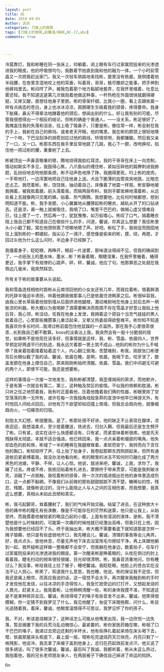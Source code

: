 ```yaml
---
layout: post
title: 向
date: 2019-09-03
Author: 派派
categories: 刀锋上的救赎
tags: [刀锋上的救赎,赵馨诚/韩彬,NC-17,abo]
comments: true



---
```


冷莫靠灯，我和彬睡在同一张床上，仰躺着，闭上眼有车行过家属院投来的光渗透进我的眼皮。他的呼吸很均匀，我数着节拍直到我和他的融为一体，一个小时前雪晶又一次把我赶出家门，我又一次轻车熟路地来找彬，屋里没有依晨，我侧搂着他半段腰，在夜里含混地咬上他的耳垂，叫着哥，哥哥，极尽撒娇之能事，把手伸到他裤裆里去。彬闷哼了声，被我包着那个地方黏腻地套弄，在我怀里缩着，吐息比雾还轻。我不知道这是第几次我抱着他做这种事，一杆热枪在外面很快就磨得硬挺，又痒又酸，直想往他身子里嵌。彬的骨架纤细，比我小一圈，看上去跟依晨一样有点病态的苍白，身上也冰冰凉凉，肩膀硬生生硌着我的颌骨，疼得要命。我身下胀痛，鼻尖不得章法地蹭着他的颈后，想闻出别的什么，好让我有别的可能，尽管我很想得出一个相反的结论，但彬的确是个普通人。——没关系，彬足够好了，我掩盖住我的失落和沮丧，往上吸了吸鼻子，只要是彬。像往常一样，彬会射在我的手上，我射在自己的裤裆、或者老天开眼，他的嘴里。我在彬的脖颈上很轻地啄了一个吻，下巴没刮净的胡茬划拉过他的肩线，矫情悱恻，我都嫌酸。然后我又亲了一口，又一口。彬那东西在我手里反常地跳了几跳，我心下一颤，改吻换咬，掐住他一把过削的腰，重重剜了上去。

彬被顶出一声鼻音略重的嗯，腾地烧得我脸红耳烫，我的干哥哥在床上一向克制，情动如斯实不多见，我鼓得心焦，八爪鱼似的缠住彬，紧如压碎他的肩胛刺进我肺腔，乱纷纷地去吮他那条颈，彬不动声色地挣了挣，我圈得更死，叼上彬的皮肉，一手帮他打，一边浑噩地把自己往他身上送。犬齿下脆薄的血管突突地跳，比暗恋还忐忑，我呓着彬。彬，饶饶我，抽动着自己，床像着了地震一样晃。彬安静地被我拥着，被我抵着磨，前头濡着我，而隔两层布料，我则手脚发麻地濡着彬，从远处看上去就像两只交尾的蜂。贴着、热气腾腾。我想要他，比任何时候都想，想到明知道不能。彬，我手发颤，小心翼翼地从腰撩起彬的睡衣，越轨从开了的口钻进去。还是凉，甫一触上就被吸住，我咽了口，嘴里干巴巴的，做贼心虚又情难自已，往上摸了一寸，然后再一寸，犹犹豫豫，如万蚁噬心。彬叹了口气，隔着睡衣阻上我自己都不知道自己在做些什么的手，问道，馨诚，你真这么想要？我往彬里头小小戳了戳，窝在他颈侧蔫了吧唧地嗯了声。好吧。彬松了手，我局促而囫囵地往上溜到彬的一颗硬起，指尖沁了一滴汗，感觉像是偷来的彬，摸，绕，再摁，才回过头他为什么这么问时，半边身子已经酥了。

我僵着身子，眨眨眼，再睁开，眼前一片迷雾，那味道淡得闻不见，但我的确闻到了，一点纸张上的墨水味，墨水…彬？彬垂着眼，眼睫湿重，在我怀里蜷着，蜷得更近，我手掌下有规律的心跳声，砰，砰，馨诚，他应了句，他那罪恶之处就在我唇边几毫米，我突然踩空。

所有关于彬的故事要从头说起。

我和雪晶连枝相依时距彬从云南领回他的小女友还有几年，而我拉着彬，借着醉酒的托辞半强迫半诱拐，哄着他跟我做那事儿已是依晨住进韩家之后。彬很纵容我，由我心里长草箍着他按到墙从后面挤进他腿根，激动难耐地在他身上前后去杵一柄胀烫的利器。彬大概以为我喝醉了酒需要解决而周围不存在雪晶才好意让我贴上他后背，我心领，彬没动，任我在他身上发泄，我拥着这个把自个当充气娃娃的男人抵着自己，心里那些腌臜事儿重泛起来，又晕又热委屈得欲壑难平。彬你知不知道我喜欢你多长时间…我滑过彬前面包住他鼠蹊的一点温热，那在我手心里很乖很乖…长到我自己都不敢算。boss的淡香沾上我，我突然会有一股十分脆弱的错觉，如果彬不是他现在该多好，但事情就是这样，我、彬、雪晶、依晨四人，世界早预定好两道平行的轨迹，我永远欠着那一篑土筑不成山…他妈的彬你为什么不喊停？我亲着抱着搂着贴着这个人，内心翻江倒海，苦楚难耐，彬我，刚欲张口彬便背后长眼似截了我的话，馨诚，依晨在睡。是啊，依晨，我咽下去，咬牙泄了，膝盖发颤在他身上撑住自己，原来刚刚彬始终清醒。依晨、雪晶。我们中间避无可避的两个人，即使不可能，我还是想要彬。

这样的事情会一次接一次地发生，我和彬都清楚，我歪缠胡闹的索求，而他默许，于是有第一次就会有第二、第三，这种触及禁区的偷情。不似我的倚赖和耽溺，彬只听之任之地惯着我，我有时正面看他，压着他撸着我们俩的性器，彬眼里除了空空荡荡的黑一无所有，或许在每一次我独角戏般急莽的宣泄中他早已神游天外，有时恍回人间给点回应。对他有万千欲望却如旧撞上南墙，但我总会趋向他，就像蛾趋向火，一切痛苦的归宿。

别抱太大幻想，彬提醒我。是了，彬那处很不好进，他的缺乏不止表现在腺体，凉夜迢迢，我想温柔点，至少提着腰送，铣进去，归剑入鞘，但我最后还是生生劈开了彬。只有紧，说实在话什么快感都没有，只有紧，而紧意味着彬很疼。他是先天残缺得太彻底，本就不适合强进。他已转回来，我一点点亲着彬绷直的嘴角，他失却血色的脸和唇，彬褪了一半的睡裤在我腿根耷着，柔软而安宁，我转而向下含住他的胸口，彬轻轻哼了声，往上抬了抬身子，我卷起那颗东西照顾起来，但所有通道依旧紧紧缚着我，我没办法地看向彬，彬的眼里的冰冻不知何时已融化成了两方黑色的池塘，平静、不祥，让人心惊。他说，就进来吧，馨诚，上我，求你了。我碾了过去。疼或不疼，我依旧贴着彬扎进去，摩擦终于带来贯穿，可能是我刺破冰壳，消融了一点抵触，我咬着彬的锁骨，用一次次的插进插出在他的身体里造成伤口，这一点都不黏稠，不像我们从前做的那些甜甜腻腻不清不楚，糖稀似的性，残忍、残酷，就像彬说过的，没什么能阻止人与人之间的互相伤害，而我想要，我真这么想要，真相从未如此丑陋和真实。

彬，我弓起脚背，耸着腰射了，我们的气味开始交融。结留了进去，在这种放大十倍的痛中彬的瞳孔有些涣散，像是不可能存在的茫然和迷蒙，他只是让我上，从始至终，而我摸着他被锁紧的略显凸起的小腹，上面有些湿润的液体，是彬。我不清楚他是什么时候射的，可能第一次痛的时候他就已经激出高峰，但我只在上他，因为我想要他已经回不了头。终于我抽出来，彬大概不需要看底下就知道那是怎样一摊子狼藉，他只是有些虚弱地开口，我先睡会儿，馨诚，清理的事我等会儿再弄。好，我点点头，放他休息，尽量无声地下床去浴室用毛巾擦拭干净，再上床跟他躺到一起，我怀疑彬这样做一整晚都不会安宁，但我躺在他身边，数着拍子，任车行过家属院投来的光渗透进我的眼皮。第一次醒来彬是睁着眼的，头枕在侧过的肘上看着我，睫毛扫动的频率很轻很缓，目光却很清明，彬，我鼻音浓重地问，你有睡过么？我没事，彬给我往上拉了被子，睡吧馨诚。我眨眨眼，他脸上的苍白实在没法不让人担心，彬笑了，知道我什么意思，我也睡，他说。彬的保证我不足信，但我还是阖上眼帘，而真应我说的话，这一宿觉不会太平。再次醒来我触到彬的手时才发现他在发烧，以往冰凉的手烫得惊人，我急忙把旁边的灯打开，又想起发烧的人畏光，赶紧关上。我晃着彬，让他稍稍清醒一些，彬的身体我摸不准，不知道这是不是某种排异反应。馨诚，彬烧得哑了的嗓子有些音发不出来，馨诚，他笑得很模糊，你一定猜不到我梦见了什么，我见他醒了，匆促下床蹬拖鞋，问什么，彬目光追随着我，着床，馨诚，他眼里温情得不可思议，我梦见怀了你的孩子。

我，不对，彬该是烧糊涂了，这种话怎么可能从他嘴里出现，我一边欣悦一边失落，暂且搁置下我的兵荒马乱动魄惊心，最紧要的，彬你家医药箱在哪，彬咽了口干巴巴的嗓子，我递过去旁边还剩的半杯水，他有些挣扎着起来倚在床头喝下去，嗯，依晨那屋床头柜底下，最上面一层。喂彬吃完退烧药天已快亮，月亮只剩了一格残影，他说冷，我去拿了床被子盖到他身上，总归在药起效前发点汗。他又说了很多胡话，叫了很多次馨诚，馨诚，最后叫了我诚，我都听着，彬从未这么热过，我抱着他，我的兄长老师朋友亲人，在两层被子下确信自己掉进了命运的陷阱。

fin
